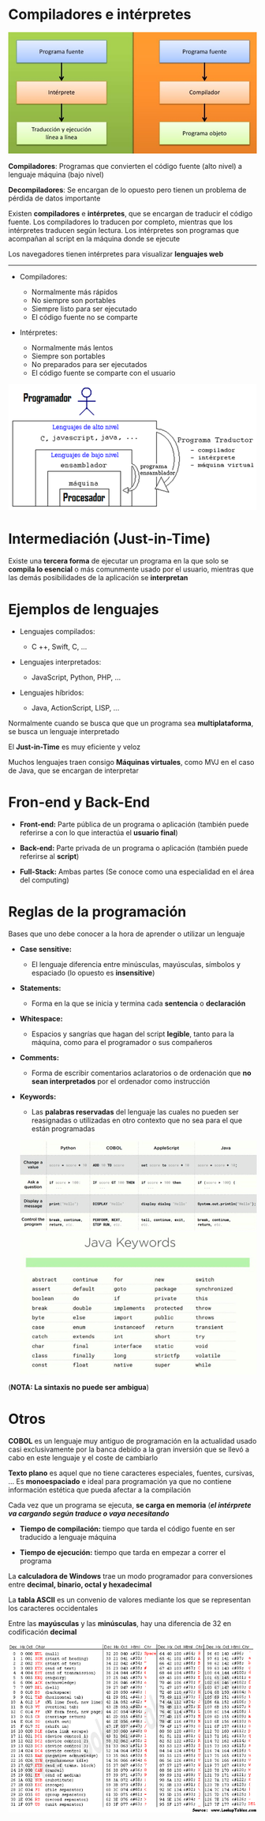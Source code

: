 # Compiladores e intérpretes

![00](img/00.png)

**Compiladores**: Programas que convierten el código fuente (alto nivel) a lenguaje máquina (bajo nivel)

**Decompiladores**: Se encargan de lo opuesto pero tienen un problema de pérdida de datos importante

Existen **compiladores** e **intérpretes**, que se encargan de traducir el código fuente. Los compiladores lo traducen por completo, mientras que los intérpretes traducen según lectura. Los intérpretes son programas que acompañan al script en la máquina donde se ejecute

Los navegadores tienen intérpretes para visualizar **lenguajes web**


-------- -------- 
- Compiladores:
    - Normalmente más rápidos
    - No siempre son portables
    - Siempre listo para ser ejecutado
    - El código fuente no se comparte

- Intérpretes:
    - Normalmente más lentos
    - Siempre son portables
    - No preparados para ser ejecutados
    - El código fuente se comparte con el usuario

![01](img/01.png)

# Intermediación (Just-in-Time)

Existe una **tercera forma** de ejecutar un programa en la que solo se **compila lo esencial** o más comunmente usado por el usuario, mientras que las demás posibilidades de la aplicación se **interpretan**

# Ejemplos de lenguajes

- Lenguajes compilados:
    - C ++, Swift, C, ...

- Lenguajes interpretados:
    - JavaScript, Python, PHP, ...

- Lenguajes híbridos:
    - Java, ActionScript, LISP, ...


Normalmente cuando se busca que que un programa sea **multiplataforma**, se busca un lenguaje interpretado

El **Just-in-Time** es muy eficiente y veloz

Muchos lenguajes traen consigo **Máquinas virtuales**, como MVJ en el caso de Java, que se encargan de interpretar

# Fron-end y Back-End

- **Front-end:** Parte pública de un programa o aplicación (también puede referirse a con lo que interactúa el **usuario final**)

- **Back-end:** Parte privada de un programa o aplicación (también puede referirse al **script**)

- **Full-Stack:** Ambas partes (Se conoce como una especialidad en el área del computing)

# Reglas de la programación

Bases que uno debe conocer a la hora de aprender o utilizar un lenguaje

- **Case sensitive:**
    - El lenguaje diferencia entre minúsculas, mayúsculas, símbolos y espaciado (lo opuesto es **insensitive**)

- **Statements:**
    - Forma en la que se inicia y termina cada **sentencia** o **declaración**

- **Whitespace:** 
    - Espacios y sangrías que hagan del script **legible**, tanto para la máquina, como para el programador o sus compañeros

- **Comments:** 
    - Forma de escribir comentarios aclaratorios o de ordenación que **no sean interpretados** por el ordenador como instrucción

- **Keywords:**
    - Las **palabras reservadas** del lenguaje las cuales no pueden ser reasignadas o utilizadas en otro contexto que no sea para el que están programadas

    ![03](img/03.png)
    ![04](img/04.png)

(**NOTA: La sintaxis no puede ser ambigua**)

# Otros

**COBOL** es un lenguaje muy antiguo de programación en la actualidad usado casi exclusivamente por la banca debido a la gran inversión que se llevó a cabo en este lenguaje y el coste de cambiarlo

**Texto plano** es aquel que no tiene caracteres especiales, fuentes, cursivas, ... Es **monoespaciado** e ideal para programación ya que no contiene información estética que pueda afectar a la compilación

Cada vez que un programa se ejecuta, **se carga en memoria** 
(**_el intérprete va cargando según traduce o vaya necesitando_**

- **Tiempo de compilación:** tiempo que tarda el código fuente en ser traducido a lenguaje máquina

- **Tiempo de ejecución:** tiempo que tarda en empezar a correr el programa

La **calculadora de Windows** trae un modo programador para conversiones entre **decimal, binario, octal y hexadecimal**

La **tabla ASCII** es un convenio de valores mediante los que se representan los caracteres occidentales

Entre las **mayúsculas** y las **minúsculas**, hay una diferencia de 32 en codificación **decimal**

![02](img/02.png)